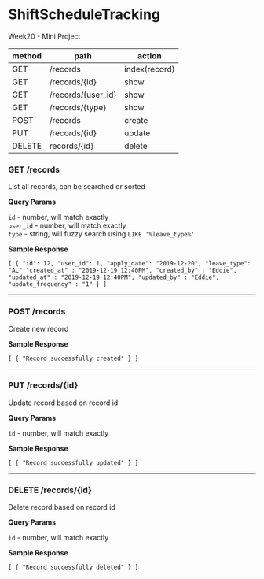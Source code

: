# ShiftScheduleTracking
Week20 - Mini Project

|method | path | action|
|---|---|---|
|GET| /records |index(record)
|GET| /records/{id} |show
|GET| /records/{user_id} |show
|GET| /records/{type} |show
|POST| /records |create
|PUT |/records/{id} |update
|DELETE |records/{id} |delete


### GET /records

List all records, can be searched or sorted

**Query Params**

`id` - number, will match exactly <br/>
`user_id` - number, will match exactly <br/>
`type` - string, will fuzzy search using `LIKE '%leave_type%'`

**Sample Response** 

``
[
    {
        "id": 12,
        "user_id": 1,
        "apply_date": "2019-12-20",
        "leave_type": "AL"
        "created_at" : "2019-12-19 12:40PM",
        "created_by" : "Eddie",
        "updated_at" : "2019-12-19 12:40PM",
        "updated_by" : "Eddie",
        "update_frequency" : "1"
    }
]
``

---

### POST /records

Create new record

**Sample Response** 

``
[
    {
        "Record successfully created"
    }
]
``

---

### PUT /records/{id}

Update record based on record id

**Query Params**

`id` - number, will match exactly

**Sample Response** 

``
[
    {
        "Record successfully updated"
    }
]
``

---

### DELETE /records/{id}

Delete record based on record id

**Query Params**

`id` - number, will match exactly

**Sample Response** 

``
[
    {
        "Record successfully deleted"
    }
]
``